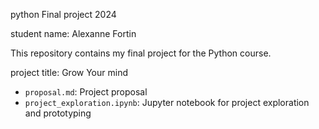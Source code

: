 python Final project 2024

student name: Alexanne Fortin

This repository contains my final project for the Python course.

project title: Grow Your mind

- `proposal.md`: Project proposal
- `project_exploration.ipynb`: Jupyter notebook for project exploration and prototyping